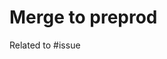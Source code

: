 # Merge to preprod

<!-- 
Use this template to create an MR for the pre-prod branch
Update the issue labels when merged to ci::pre-prod
Provide description if needed
 -->

Related to #issue
